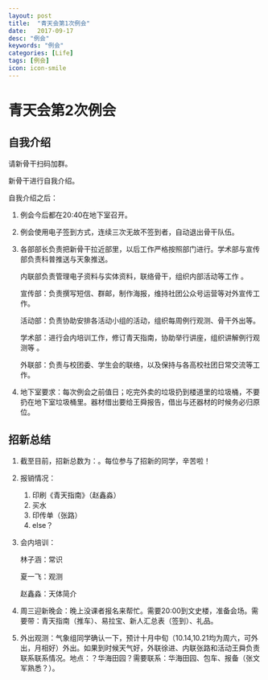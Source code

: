 ```yaml
---
layout: post
title:  "青天会第1次例会"
date:   2017-09-17
desc: "例会"
keywords: "例会"
categories: [Life]
tags: [例会]
icon: icon-smile
---
```


# 青天会第2次例会

## 自我介绍

请新骨干扫码加群。

新骨干进行自我介绍。

自我介绍之后：

1. 例会今后都在20:40在地下室召开。

2. 例会使用电子签到方式，连续三次无故不签到者，自动退出骨干队伍。

3. 各部部长负责把新骨干拉近部里，以后工作严格按照部门进行。学术部与宣传部负责科普推送与天象推送。

   内联部负责管理电子资料与实体资料，联络骨干，组织内部活动等工作 。

   宣传部：负责撰写短信、群邮，制作海报，维持社团公众号运营等对外宣传工作。

   活动部：负责协助安排各活动小组的活动，组织每周例行观测、骨干外出等。

   学术部：进行会内培训工作，修订青天指南，协助举行讲座，组织讲解例行观测等 。

   外联部：负责与校团委、学生会的联络，以及保持与各高校社团日常交流等工作。

4. 地下室要求：每次例会之前值日；吃完外卖的垃圾扔到楼道里的垃圾桶，不要扔在地下室垃圾桶里。器材借出要给王舜报告，借出与还器材的时候务必归原位。

## 招新总结

1. 截至目前，招新总数为：。每位参与了招新的同学，辛苦啦！

2. 报销情况：

   1. 印刷《青天指南》（赵鑫淼）
   2. 买水
   3. 印传单（张路）
   4. else？

3. 会内培训：

   林子涵：常识

   夏一飞：观测

   赵鑫淼：天体简介

4. 周三迎新晚会：晚上没课者报名来帮忙。需要20:00到文史楼，准备会场。需要带：青天指南（推车）、易拉宝、新人汇总表（签到）、礼品。

5. 外出观测：气象组同学确认一下，预计十月中旬（10.14,10.21均为周六，可外出，月相好）外出。如果到时候天气好，外联徐进、内联张路和活动王舜负责联系联系情况。地点：？华海田园？需要联系：华海田园、包车、报备（张文军熟悉？）。

